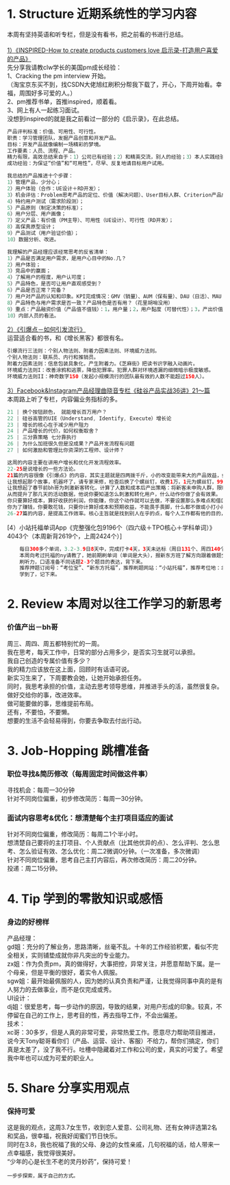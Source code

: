 # 1. Structure 近期系统性的学习内容
本周有坚持英语和听专栏，但是没有看书，把之前看的书进行总结。</br>
</br>
[1）《INSPIRED-How to create products customers love 启示录-打造用户喜爱的产品》]()</br>
先分享我请教clw学长的美国pm成长经验：</br>
1、Cracking the pm interview 开始。</br>
（淘宝京东买不到，找CSDN大佬旭红刷积分帮我下载了，开心，下周开始看。幸福，周围好多可爱的人。）</br>
2、pm推荐书单，首推inspired，顺着看。</br>
3、网上有人一起练习面试。</br>
没想到inspired的就是我之前看过一部分的《启示录》，在此总结。</br>
```Java
产品评判标准：价值、可用性、可行性。
职责：学习管理团队，发掘产品创意和开发产品。
目标：开发产品就像编制一场精彩的梦境。
工作要素：人员、流程、产品。
精力有限，高效总结来自于：1）公司已有经验；2）和精英交流，别人的经验；3）本人实践经验。
成功经验：为保证“价值”和“可用性”，尽早、反复地请目标用户试用。

我总结的产品推进十个步骤：
1）管理产品，少分心；
2）用户体验（合作：UE设计＋RD开发）；
3）机会评估：Problem思考产品的定位、价值（解决问题）、User目标人群、Criterion产品成功的判断标准；
4）特约用户测试（需求阶段测）；
5）产品原则（制定决策的标准）；
6）用户分层、用户画像；
7）定义产品：有价值（PM主导）、可用性（UE设计）、可行性（RD开发）；
8）高保真原型设计；
9）产品测试（用户验证价值）；
10）数据分析、改进。

我理解的产品经理应该经常思考的反省清单：
1）产品是否满足用户需求，是用户心目中的No.几？
2）用户体验；
3）竞品中的赢面；
4）了解用户的程度，用户认可度；
5）产品特色，是否可让用户直观感受到？
6）产品是否正常？完备？
7）用户对产品的认知和印象。KPI完成情况：GMV（销量）、AUM（保有量）、DAU（日活）、MAU（月活）。
8）产品特色与用户需求是否一致？产品特色是否有用？（花里胡哨没用）
9）重点：产品融资价值（产品值不值钱）：1，用户量；2，用户黏度（可替代性）；3，产出价值；4，产品在市场中的价值，将来可获得的回报。
10）内部人员的看法。
```
[2）《引爆点－如何引发流行》]()</br>
运营适合看的书，和《增长黑客》都很有名。</br>
```Java
引爆流行三法则：个别人物法则、附着力因素法则、环境威力法则。
个别人物法则：联系员、内行和推销员。
附着力因素法则：信息包装具象化，产生附着力。《芝麻街》把读书识字融入动画片。
环境威力法则I：改善涂鸦和逃票，降低犯罪率。犯罪人群对环境透漏的细微暗示极度敏感。
环境威力法则II：神奇数字150（发起小规模流行的团队最有效的人数不能超过150人）。

```

[3）Facebook&Instagram产品经理曲晓音专栏《硅谷产品实战36讲》21～篇](https://book.douban.com/subject/30245174/)</br>
本周路上听了专栏，内容偏业务指标的多。</br>
```Java
21 | 换个按钮颜色， 就能增长百万用户？
22 | 硅谷高管的UIE（Understand, Identify, Execute）增长论
23 | 增长的核心在于减少用户阻力
24 | 产品增长的代价，如何权衡取舍？
25 | 三分靠策略 七分靠执行
26 | 为什么加班很久但是没成果？产品开发流程有问题
27 | 如何激励和管理比你资深的工程师、设计师？

这周的内容主要在讲用户增长和优化开发流程效率。
22-25是说增长的一些方法论。
21篇的内容很像《引爆点》的内容，其实主题就是四两拨千斤，小的改变能带来大的产品效益，如亚马逊的一键下单功能、开信用卡增加锁图案，暗示安全。
让我想起那个故事，机器坏了，请专家来修，检查后换了个螺丝钉，收费1万，1元为螺丝钉，9999元为的是多年经验，知道症结在哪里。知道怎么做，小改动能解决大问题。
让我想起了春节前bh哥为刺激新客转化，计算了人数和成本后产出策略：将新客未申购人群，限时由10元奖励提升为18元，只留1天时间，定向短信触达。
从而提升了那几天的活动数据，他说你要知道怎么刺激和转化用户，什么动作你做了会有效果。
你只要算好成本，算好收获的利润，你能赚，你这个动作就可以去做，不要设置那么多难点和借口。
你为了赚钱，你要敢花钱，只要你计算好成本和预期收益，不能畏手畏脚，什么都不做或小打小闹。
26-27篇的内容，是提高工作效率。核心主旨就是找到别人在乎的点，每个人工作都有他的目的，你尽量满足而不是颐指气使，一起工作时互相配合和帮助，多付出多得到。
```
[4）小站托福单词App《完整强化包9196个（四六级＋TPO核心＋学科单词）》4043个（本周新背2619个，上周2424个）]
```Java
    每日300多个单词，3.2-3.9日8天中，完成打卡4天，3天未达标（周日131个、周四140个、周五70个），1天未背（周六）,加油～
    本周向考过托福的ny请教了，她前期刷单词（单词是大头），报新东方班了解方向跟着做题分析，后期刷题1个月，用“小站托福”刷TPO，1天1套。
    刷听力，口语准备不同话题2-3个题目的表达，背下来。
    推荐押题订阅号：“考位宝”、“新东方托福”，推荐刷题网站：“小站托福”，推荐考位地：北外（设备好）、中华女子学院（人少）。
    学到了，记下来。
```
# 2. Review 本周对以往工作学习的新思考
### 价值产出－bh哥
周三、周四、周五都特别忙的一周。</br>
我在思考，每天工作中，日常的部分占用多少，是否实习生就可以承担。</br>
我自己创造的专属价值有多少？</br>
我的精力应该放在这上面，回顾时有话语可说。</br>
新实习生来了，下周要教会她，让她开始承担任务。</br>
同时，我思考承担的价值，主动去思考领导思维，并推进手头的活，虽然很复杂。</br>
做好交给你的事，改进效率。</br>
做可能要做的事，思维提前布局。</br>
还有，不要怕，不要懒。</br>
想要的生活不会轻易得到，你要去争取去付出行动。</br>

# 3. Job-Hopping 跳槽准备
### 职位寻找&简历修改（每周固定时间做这件事）
寻找机会：每周一30分钟</br>
针对不同岗位偏重，初步修改简历：每周一30分钟。</br>
### 面试内容思考&优化：想清楚每个主打项目适应的面试
针对不同岗位偏重，修改简历：每周二1个半小时。</br>
想清楚自己要将的主打项目、个人贡献点（比其他优异的点）、怎么评判、怎么思考、怎么验证有效、怎么优化：周二2微调0分钟。（一次准备，多次微调）</br>
针对不同岗位偏重，思考自己主打内容后，再次修改简历：周二20分钟。</br>
投递：周二15分钟。</br>

# 4. Tip 学到的零散知识或感悟
### 身边的好榜样
产品经理：</br>
gd姐：充分的了解业务，思路清晰，丝毫不乱。十年的工作经验积累，看似不完全相关，实则铺垫成就你非凡突出的专业能力。</br>
zx姐：作为负责pm，真的做得好，大事把控，异常关注，并愿意帮助下属。是一个母亲，但是平衡的很好，着实令人佩服。</br>
sgw姐：最开始最佩服的人，因为她的认真负责和严谨，让我觉得同事中真的是有人努力的去做事业，而不是仅完成或秀。</br>
UI设计：</br>
dj姐：很爱思考，每一步动作的原因，导致的结果，对用户形成的印象。较真，不停留在自己的工作上，思考目的性，再去指导工作，不会出偏差。</br>
技术：</br>
xc哥：30多岁，但是人真的非常可爱，非常热爱工作。愿意尽力帮助项目推进，说今天Tony聪哥看你们（产品、运营、设计、客服）不给力，帮你们搞定，你们真是太差了，没了我不行。吐槽中隐藏着对工作和公司的爱，真实的可爱了。希望我中年也可以成为可爱的职业人。</br>

# 5. Share 分享实用观点
### 保持可爱
这是我的观点，这周3.7女生节，收到恋人爱意、公司礼物、还有女神评选第2名和奖品，很幸福，祝我好闺蜜们节日快乐。</br>
同时在3.8，我也祝福了我的父母、身边的女性亲戚，几句祝福的话，给人带来一点幸福感，我觉得很美好。</br>
“少年的心是长生不老的灵丹妙药”，保持可爱！</br>

```
一步步探索，属于自己的方式。
```
